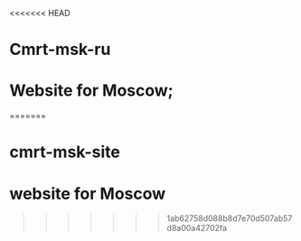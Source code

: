 <<<<<<< HEAD
# Cmrt-msk-ru
# Website for Moscow;
=======
# cmrt-msk-site
# website for Moscow
>>>>>>> 1ab62758d088b8d7e70d507ab57d8a00a42702fa
